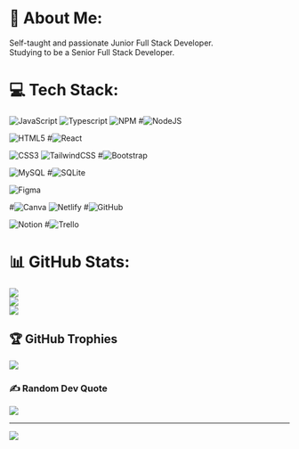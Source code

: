 # 💫 About Me:
Self-taught and passionate Junior Full Stack Developer.
<br/>
Studying to be a Senior Full Stack Developer.

# 💻 Tech Stack:
![JavaScript](https://img.shields.io/badge/javascript-%23323330.svg?style=for-the-badge&logo=javascript&logoColor=%23F7DF1E)
![Typescript](https://img.shields.io/badge/TypeScript-007ACC?style=for-the-badge&logo=typescript&logoColor=white)
![NPM](https://img.shields.io/badge/NPM-%23CB3837.svg?style=for-the-badge&logo=npm&logoColor=white)
#![NodeJS](https://img.shields.io/badge/node.js-6DA55F?style=for-the-badge&logo=node.js&logoColor=white) 

![HTML5](https://img.shields.io/badge/html5-%23E34F26.svg?style=for-the-badge&logo=html5&logoColor=white)
#![React](https://img.shields.io/badge/react-%2320232a.svg?style=for-the-badge&logo=react&logoColor=%2361DAFB) 

![CSS3](https://img.shields.io/badge/css3-%231572B6.svg?style=for-the-badge&logo=css3&logoColor=white)
![TailwindCSS](https://img.shields.io/badge/tailwindcss-%2338B2AC.svg?style=for-the-badge&logo=tailwind-css&logoColor=white)
#![Bootstrap](https://img.shields.io/badge/bootstrap-%238511FA.svg?style=for-the-badge&logo=bootstrap&logoColor=white) 

![MySQL](https://img.shields.io/badge/mysql-4479A1.svg?style=for-the-badge&logo=mysql&logoColor=white)
#![SQLite](https://img.shields.io/badge/SQLite-07405E?style=for-the-badge&logo=sqlite&logoColor=white)

![Figma](https://img.shields.io/badge/figma-%23F24E1E.svg?style=for-the-badge&logo=figma&logoColor=white) 

#![Canva](https://img.shields.io/badge/Canva-%2300C4CC.svg?style=for-the-badge&logo=Canva&logoColor=white) 
![Netlify](https://img.shields.io/badge/netlify-%23000000.svg?style=for-the-badge&logo=netlify&logoColor=#00C7B7)
#![GitHub](https://img.shields.io/badge/github-%23121011.svg?style=for-the-badge&logo=github&logoColor=white)

![Notion](https://img.shields.io/badge/Notion-%23000000.svg?style=for-the-badge&logo=notion&logoColor=white) 
#![Trello](https://img.shields.io/badge/Trello-%23026AA7.svg?style=for-the-badge&logo=Trello&logoColor=white) 

# 📊 GitHub Stats:
![](https://github-readme-stats.vercel.app/api?username=Kelvinocampo&theme=dark&hide_border=false&include_all_commits=true&count_private=true)
<br/>
![](https://github-readme-streak-stats.herokuapp.com/?user=Kelvinocampo&theme=dark&hide_border=false)
<br/>
![](https://github-readme-stats.vercel.app/api/top-langs/?username=Kelvinocampo&theme=dark&hide_border=false&include_all_commits=true&count_private=true&layout=compact)

## 🏆 GitHub Trophies
![](https://github-profile-trophy.vercel.app/?username=Kelvinocampo&theme=radical&no-frame=true&no-bg=false&margin-w=4)

### ✍️ Random Dev Quote
![](https://quotes-github-readme.vercel.app/api?type=horizontal&theme=tokyonight)

---
[![](https://visitcount.itsvg.in/api?id=Kelvinocampo&icon=0&color=0)](https://visitcount.itsvg.in)

<!-- Proudly created with GPRM ( https://gprm.itsvg.in ) -->
